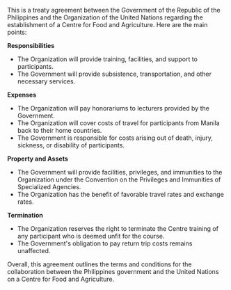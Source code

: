 This is a treaty agreement between the Government of the Republic of the Philippines and the Organization of the United Nations regarding the establishment of a Centre for Food and Agriculture. Here are the main points:

**Responsibilities**

* The Organization will provide training, facilities, and support to participants.
* The Government will provide subsistence, transportation, and other necessary services.

**Expenses**

* The Organization will pay honorariums to lecturers provided by the Government.
* The Organization will cover costs of travel for participants from Manila back to their home countries.
* The Government is responsible for costs arising out of death, injury, sickness, or disability of participants.

**Property and Assets**

* The Government will provide facilities, privileges, and immunities to the Organization under the Convention on the Privileges and Immunities of Specialized Agencies.
* The Organization has the benefit of favorable travel rates and exchange rates.

**Termination**

* The Organization reserves the right to terminate the Centre training of any participant who is deemed unfit for the course.
* The Government's obligation to pay return trip costs remains unaffected.

Overall, this agreement outlines the terms and conditions for the collaboration between the Philippines government and the United Nations on a Centre for Food and Agriculture.